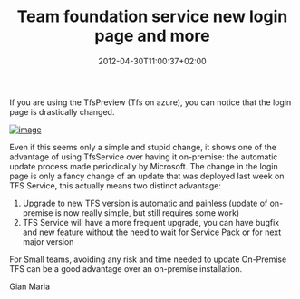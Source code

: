 ﻿---
title: "Team foundation service new login page and more"
description: ""
date: 2012-04-30T11:00:37+02:00
draft: false
tags: [Team Foundation Server]
categories: [Team Foundation Server]
---
If you are using the TfsPreview (Tfs on azure), you can notice that the login page is drastically changed.

[![image](https://www.codewrecks.com/blog/wp-content/uploads/2012/04/image_thumb4.png "image")](https://www.codewrecks.com/blog/wp-content/uploads/2012/04/image5.png)

Even if this seems only a simple and stupid change, it shows one of the advantage of using TfsService over having it on-premise: the automatic update process made periodically by Microsoft. The change in the login page is only a fancy change of an update that was deployed last week on TFS Service, this actually means two distinct advantage:

1. Upgrade to new TFS version is automatic and painless (update of on-premise is now really simple, but still requires some work)
2. TFS Service will have a more frequent upgrade, you can have bugfix and new feature without the need to wait for Service Pack or for next major version

For Small teams, avoiding any risk and time needed to update On-Premise TFS can be a good advantage over an on-premise installation.

Gian Maria
